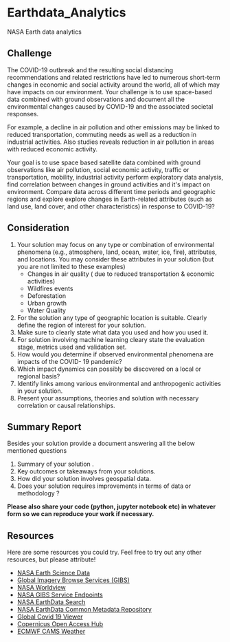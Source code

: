 # Earthdata_Analytics
NASA Earth data analytics 

## Challenge

The COVID-19 outbreak and the resulting social distancing recommendations and related restrictions have led to numerous short-term changes in economic and social activity around the world, all of which may have impacts on our environment. Your challenge is to use space-based data combined with ground observations and document all the environmental changes caused by COVID-19 and the associated societal responses. 

For example, a decline in air pollution and other emissions may be linked to reduced transportation, commuting needs as well as a reduction in industrial activities. Also studies reveals reduction in air pollution in areas with reduced economic activity. 

Your goal is to use space based satellite data combined with ground observations like air pollution, social economic activity, traffic or transportation, mobility, industrial activity perform exploratory data analysis, find correlation between changes in ground activities and it's impact on environment. Compare data across different time periods and geographic regions and explore explore changes in Earth-related attributes (such as land use, land cover, and other characteristics) in response to COVID-19?

## Consideration

1. Your solution may focus on any type or combination of environmental phenomena (e.g., atmosphere, land, ocean, water, ice, fire), attributes, and locations. You may consider these attributes in your solution (but you are not limited to these examples)
    - Changes in air quality ( due to reduced transportation & economic activities)
    - Wildfires events
    - Deforestation
    - Urban growth
    - Water Quality
2. For the solution any type of geographic location is suitable. Clearly define the region of interest for your solution. 
3. Make sure to clearly state what data you used and how you used it.
4. For solution involving machine learning cleary state the evaluation stage, metrics used and validation set.
5. How would you determine if observed environmental phenomena are impacts of the COVID- 19 pandemic?
6. Which impact dynamics can possibly be discovered on a local or regional basis?
7. Identify links among various environmental and anthropogenic activities in your solution.
8. Present your assumptions, theories and solution with necessary correlation or causal relationships.

## Summary Report

Besides your solution provide a document answering all the below mentioned questions

1. Summary of your solution . 
2. Key outcomes or takeaways from your solutions.
3. How did your solution involves geospatial data.
4. Does your solution requires improvements in terms of data or methodology ?

**Please also share your code (python, jupyter notebook etc) in whatever form so we can reproduce your work if necessary.** 

## Resources

Here are some resources you could try. Feel free to try out any other resources, but please attribute! 

- [NASA Earth Science Data](https://earthdata.nasa.gov/)
- [Global Imagery Browse Services (GIBS)](https://earthdata.nasa.gov/eosdis/science-system-description/eosdis-components/gibs)
- [NASA Worldview](https://worldview.earthdata.nasa.gov/)
- [NASA GIBS Service Endpoints](https://wiki.earthdata.nasa.gov/display/GIBS/GIBS+API+for+Developers)
- [NASA EarthData Search](https://search.earthdata.nasa.gov/search)
- [NASA EarthData Common Metadata Repository](https://cmr.earthdata.nasa.gov/search)
- [Global Covid 19 Viewer](https://sedac.ciesin.columbia.edu/mapping/popest/covid-19/)
- [Copernicus Open Access Hub](https://scihub.copernicus.eu/)
- [ECMWF CAMS Weather](https://atmosphere.copernicus.eu/)
